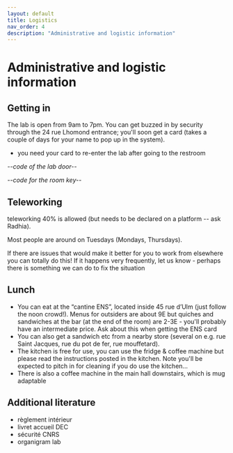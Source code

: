 ```yaml
---
layout: default
title: Logistics
nav_order: 4
description: "Administrative and logistic information"
---
```


# Administrative and logistic information

## Getting in

The lab is open from 9am to 7pm. You can get buzzed in by security through the 24 rue Lhomond entrance; you'll soon get a card (takes a couple of days for your name to pop up in the system).

- you need your card to re-enter the lab after going to the restroom

*--code of the lab door--*

*--code for the room key--*

## Teleworking

teleworking 40% is allowed (but needs to be declared on a platform -- ask Radhia).

Most people are around on Tuesdays (Mondays, Thursdays).

If there are issues that would make it better for you to work from elsewhere you can totally do this! If it happens very frequently, let us know - perhaps there is something we can do to fix the situation

## Lunch

- You can eat at the “cantine ENS”, located inside 45 rue d’Ulm (just follow the noon crowd!). Menus for outsiders are about 9E but quiches and sandwiches at the bar (at the end of the room) are 2-3E - you'll probably have an intermediate price. Ask about this when getting the ENS card 
- You can also get a sandwich etc from a nearby store (several on e.g. rue Saint Jacques, rue du pot de fer, rue mouffetard). 
- The kitchen is free for use, you can use the fridge & coffee machine but please read the instructions posted in the kitchen. Note you'll be expected to pitch in for cleaning if you do use the kitchen…
- There is also a coffee machine in the main hall downstairs, which is mug adaptable

## Additional literature

- règlement intérieur
- livret accueil DEC
- sécurité CNRS
- organigram lab
